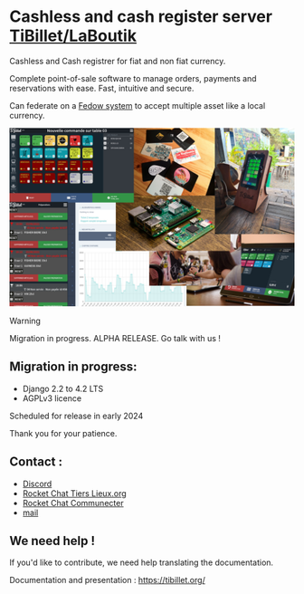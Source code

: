 # Cashless and cash register server [TiBillet/LaBoutik](https://tibillet.org)

Cashless and Cash registrer for fiat and non fiat currency.

Complete point-of-sale software to manage orders, payments and reservations with ease. Fast, intuitive and secure.

Can federate on a [Fedow system](https://github.com/TiBillet/Fedow) to accept multiple asset like a local currency.

![cashless patchwork usages](/img/patchwork_cashless.jpg)

> [!WARNING]  
> Migration in progress.
> ALPHA RELEASE.
> Go talk with us !

## Migration in progress:

- Django 2.2 to 4.2 LTS
- AGPLv3 licence

Scheduled for release in early 2024

Thank you for your patience.

## Contact :

- [Discord](https://discord.gg/ecb5jtP7vY)
- [Rocket Chat Tiers Lieux.org](https://chat.tiers-lieux.org/channel/TiBillet)
- [Rocket Chat Communecter](https://chat.communecter.org/channel/Tibillet)
- [mail](mailto:contact@tibillet.re)

## We need help !

If you'd like to contribute, we need help translating the documentation.

Documentation and presentation : <a href="https://tibillet.org/">https://tibillet.org/</a>

